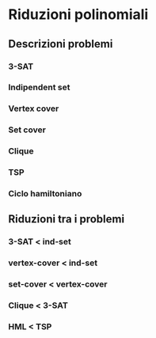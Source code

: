# Riduzioni polinomiali

## Descrizioni problemi

### 3-SAT

### Indipendent set

### Vertex cover

### Set cover

### Clique

### TSP

### Ciclo hamiltoniano

## Riduzioni tra i problemi

### 3-SAT < ind-set

### vertex-cover < ind-set

### set-cover < vertex-cover

### Clique < 3-SAT

### HML < TSP
